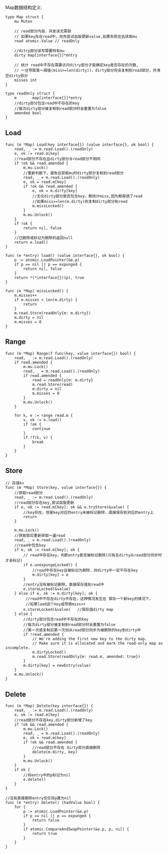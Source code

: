 Map数据结构定义:

    type Map struct {
        mu Mutex

        // read部分内容，并发读无需锁
        // 如果key存在read中，则先尝试自旋更新value,如果失败在去获取mu	
        read atomic.Value // readOnly

        //ditry部分读写需要持有mu
        dirty map[interface{}]*entry

        // 统计 read中不存在需要访问ditry部分才能确定key是否存在的次数,
        // 一旦导致某一阈值(miss>=len(dirty))，dirty部分将会复制到read部分，并清空dirty部分
        misses int
    }

    type readOnly struct {
        m       map[interface{}]*entry
        //dirty部分包含read中不存在的key
        //每次dirty部分被复制到read部分时会重置为false
        amended bool
    }

## Load

    func (m *Map) Load(key interface{}) (value interface{}, ok bool) {
        read, _ := m.read.Load().(readOnly)
        e, ok := read.m[key]
        //read部分不存在且dirty部分与read部分不相同
        if !ok && read.amended {
            m.mu.Lock()            
            //重新判断下，避免在获取mu时dirty部分复制到read部分
            read, _ = m.read.Load().(readOnly)
            e, ok = read.m[key]
            if !ok && read.amended {
                e, ok = m.dirty[key]               
                //无论dirty部分是否包含key，都统计miss,因为都穿透了read
                //如果miss>=len(m.dirty)则复制dirty部分到read
                m.missLocked()
            }
            m.mu.Unlock()
        }
        if !ok {
            return nil, false
        }
        //已删除或标记为删除的返回null
        return e.load()
    }

    func (e *entry) load() (value interface{}, ok bool) {
        p := atomic.LoadPointer(&e.p)
        if p == nil || p == expunged {
            return nil, false
        }
        return *(*interface{})(p), true
    }

    func (m *Map) missLocked() {
        m.misses++
        if m.misses < len(m.dirty) {
            return
        }
        m.read.Store(readOnly{m: m.dirty})
        m.dirty = nil
        m.misses = 0
    }

## Range

    func (m *Map) Range(f func(key, value interface{}) bool) {	
        read, _ := m.read.Load().(readOnly)
        if read.amended {		
            m.mu.Lock()
            read, _ = m.read.Load().(readOnly)
            if read.amended {
                read = readOnly{m: m.dirty}
                m.read.Store(read)
                m.dirty = nil
                m.misses = 0
            }
            m.mu.Unlock()
        }

        for k, e := range read.m {
            v, ok := e.load()
            if !ok {
                continue
            }
            if !f(k, v) {
                break
            }
        }
    }

## Store

    // 存储kv   
    func (m *Map) Store(key, value interface{}) {
        //获取read部分
        read, _ := m.read.Load().(readOnly)
        //read部分存在key,尝试自旋更新
        if e, ok := read.m[key]; ok && e.tryStore(&value) {
            //key存在，但是key对应的entry未被标记删除，直接保存到对应的entry上
            return
        }

        m.mu.Lock()
        //获取锁后重新获取一遍read
        read, _ = m.read.Load().(readOnly)
        //read中包含key
        if e, ok := read.m[key]; ok {
            // read中存在key，判断entry是否被标记删除(只有在dirty从read部分同步时才会标记)
            if e.unexpungeLocked() {               
                //read中存在key且被标记为删除，则dirty中一定不存在key
                m.dirty[key] = e
            }
            //entry没有被标记删除，直接保存值到read中
            e.storeLocked(&value)
        } else if e, ok := m.dirty[key]; ok {
             //read中不存在dirty中存在，这种情况发生在 保存一个新key的情况下，
             //如果load这个key或导致miss++
            e.storeLocked(&value)   //保存值dirty map
        } else {
            //dirty部分包含read中不存在的key
            //每次dirty部分被复制到read部分时会重置为false
            //第一次或复制后第一次则从read部分同步为被删除的key到dirty中
            if !read.amended {
                // We're adding the first new key to the dirty map.
                // Make sure it is allocated and mark the read-only map as incomplete.
                m.dirtyLocked()
                m.read.Store(readOnly{m: read.m, amended: true})
            }
            m.dirty[key] = newEntry(value)
        }
        m.mu.Unlock()
    }

## Delete

    func (m *Map) Delete(key interface{}) {
        read, _ := m.read.Load().(readOnly)
        e, ok := read.m[key]
        //read部分不存在key,dirty部分新增了key
        if !ok && read.amended {
            m.mu.Lock()
            read, _ = m.read.Load().(readOnly)
            e, ok = read.m[key]
            if !ok && read.amended {
                //read部分不存在 dirty部分直接删除
                delete(m.dirty, key)
            }
            m.mu.Unlock()
        }
        if ok {
            //将entry中的p标记为nil
            e.delete()
        }
    }

    //没有直接删除entry仅仅将p置为nil
    func (e *entry) delete() (hadValue bool) {
        for {
            p := atomic.LoadPointer(&e.p)
            if p == nil || p == expunged {
                return false
            }
            if atomic.CompareAndSwapPointer(&e.p, p, nil) {
                return true
            }
        }
    }